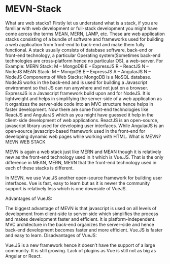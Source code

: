 # MEVN-Stack
What are web stacks?  Firstly let us understand what is a stack, if you are familiar with web development or full-stack development you might have come across the terms MEAN, MERN, LAMP, etc. These are web application stacks consisting of a bundle of software and frameworks used for building a web application from front-end to back-end and make them fully functional. A stack usually consists of database software, back-end or front-end technology, a particular Operating system(Sometimes back-end technologies are cross-platform hence no particular OS), a web-server.  For Example:  MERN Stack:  M – MongoDB E – ExpressJS R – ReactJS N – NodeJS MEAN Stack:  M – MongoDB E – ExpressJS A – AngularJS N – NodeJS Components of Web Stacks: MongoDB is a NoSQL database. NodeJS works in the back-end and is used for building a Javascript environment so that JS can run anywhere and not just on a browser. ExpressJS is a Javascript framework build upon and for NodeJS. It is lightweight and helps in simplifying the server-side of a web application as it organizes the server-side code into an MVC structure hence helps in faster development.  Now there are some front-end technologies like ReactJS and AngularJS which as you might have guessed it help in the client-side development of web applications. ReactJS is an open-source, javascript library used for developing user interfaces. While AngularJS is an open-source javascript-based framework used in the front-end for developing dynamic web pages while working with HTML.  What is MEVN?
MEVN WEB STACK

MEVN is again a web stack just like MERN and MEAN though it is relatively new as the front-end technology used in it which is Vue.JS. That is the only difference in MEAN, MERN, MEVN that the front-end technology used in each of these stacks is different.

In MEVN, we use Vue.JS another open-source framework for building user interfaces. Vue is fast, easy to learn but as it is newer the community support is relatively less which is one downside of VueJS.

Advantages of VueJS:

The biggest advantage of MEVN is that javascript is used on all levels of development from client-side to server-side which simplifies the process and makes development faster and efficient.
It is platform-independent.
MVC architecture in the back-end organizes the server-side and hence back-end development becomes faster and more efficient.
Vue.JS is faster and easy to learn.
Disadvantages of VueJS:

Vue.JS is a new framework hence it doesn’t have the support of a large community. It is still growing.
Lack of plugins as Vue is still not as big as Angular or React.
